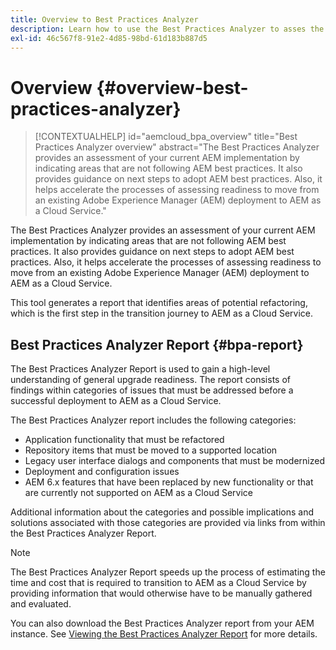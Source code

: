 ```yaml
---
title: Overview to Best Practices Analyzer
description: Learn how to use the Best Practices Analyzer to asses the adherence of your AEM implementation to the recommended best practices
exl-id: 46c567f8-91e2-4d85-98bd-61d183b887d5
---
```

# Overview {#overview-best-practices-analyzer}

>[!CONTEXTUALHELP]
>id="aemcloud_bpa_overview"
>title="Best Practices Analyzer overview"
>abstract="The Best Practices Analyzer provides an assessment of your current AEM implementation by indicating areas that are not following AEM best practices. It also provides guidance on next steps to adopt AEM best practices. Also, it helps accelerate the processes of assessing readiness to move from an existing Adobe Experience Manager (AEM) deployment to AEM as a Cloud Service."

The Best Practices Analyzer provides an assessment of your current AEM implementation by indicating areas that are not following AEM best practices. It also provides guidance on next steps to adopt AEM best practices. Also, it helps accelerate the processes of assessing readiness to move from an existing Adobe Experience Manager (AEM) deployment to AEM as a Cloud Service.
 
This tool generates a report that identifies areas of potential refactoring, which is the first step in the transition journey to AEM as a Cloud Service.

## Best Practices Analyzer Report {#bpa-report}

The Best Practices Analyzer Report is used to gain a high-level understanding of general upgrade readiness. The report consists of findings within categories of issues that must be addressed before a successful deployment to AEM as a Cloud Service. 

The Best Practices Analyzer report includes the following categories:
 
* Application functionality that must be refactored
* Repository items that must be moved to a supported location
* Legacy user interface dialogs and components that must be modernized
* Deployment and configuration issues
* AEM 6.x features that have been replaced by new functionality or that are currently not supported on AEM as a Cloud Service
 
Additional information about the categories and possible implications and solutions associated with those categories are provided via links from within the Best Practices Analyzer Report.
 
>[!NOTE]
>The Best Practices Analyzer Report speeds up the process of estimating the time and cost that is required to transition to AEM as a Cloud Service by providing information that would otherwise have to be manually gathered and evaluated.
 
You can also download the Best Practices Analyzer report from your AEM instance. See [Viewing the Best Practices Analyzer Report](/help/journey-migration/best-practices-analyzer/using-best-practices-analyzer.md#viewing-report) for more details.

